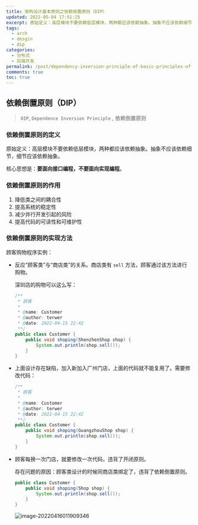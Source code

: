 ```yaml
---
title: 架构设计基本原则之依赖倒置原则（DIP）
updated: 2022-05-04 17:51:25
excerpt: 原始定义：高层模块不要依赖低层模块，两种都应该依赖抽象。抽象不应该依赖细节，细节应该依赖抽象。
tags:
  - arch
  - desgin
  - dip
categories:
  - 分布式
  - 后端开发
permalink: /post/dependency-inversion-principle-of-basic-principles-of-architecture-design.html
comments: true
toc: true
---
```

## 依赖倒置原则（DIP）

> `DIP`, `Dependence Inversion Principle` , 依赖倒置原则

### 依赖倒置原则的定义

原始定义：高层模块不要依赖低层模块，两种都应该依赖抽象。抽象不应该依赖细节，细节应该依赖抽象。

核心思想是：**要面向接口编程，不要面向实现编程**。

### 依赖倒置原则的作用

1. 降低类之间的耦合性
2. 提高系统的稳定性
3. 减少并行开发引起的风险
4. 提高代码的可读性和可维护性

### 依赖倒置原则的实现方法

顾客购物程序实例：

- 反应“顾客类”与“商店类”的关系。商店类有 `sell` 方法，顾客通过该方法进行购物。

  深圳店的购物可以这么写：

  ```java
  /**
   * 顾客
   *
   * @name: Customer
   * @author: terwer
   * @date: 2022-04-15 22:42
   **/
  public class Customer {
      public void shoping(ShenzhenShop shop) {
          System.out.println(shop.sell());
      }
  }
  ```

- 上面设计存在缺陷，加入新加入广州门店，上面的代码就不能复用了。需要修改代码：

  ```java
  /**
   * 顾客
   *
   * @name: Customer
   * @author: terwer
   * @date: 2022-04-15 22:42
   **/
  public class Customer {
      public void shoping(GuangzhouShop shop) {
          System.out.println(shop.sell());
      }
  }
  ```

- 顾客每换一次门店，就要修改一次代码，违背了开闭原则。

  存在问题的原因：顾客类设计的时候同商店类绑定了，违背了依赖倒置原则。

  ```java
  public class Customer {
      public void shoping(Shop shop) {
          System.out.println(shop.sell());
      }
  }
  ```

  ![image-20220416011909346](https://img1.terwer.space/image-20220416011909346.png)